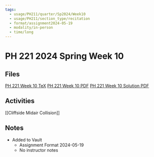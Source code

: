 ```yaml
---
tags:
  - usage/PH211/quarter/Sp2024/Week10
  - usage/PH211/section_type/recitation
  - format/assignment2024-05-19
  - modality/in-person
  - time/long
---
```

# PH 221 2024 Spring Week 10
## Files
[PH 221 Week 10 TeX](PH_221_Week_10.tex)
[PH 221 Week 10 PDF](PH_221_Week_10.pdf)
[PH 221 Week 10 Solution PDF](PH_221_Week_10-Solution.pdf)
## Activities
[[Cliffside Midair Collision]]
## Notes
* Added to Vault
	* Assignment Format 2024-05-19
	* No instructor notes